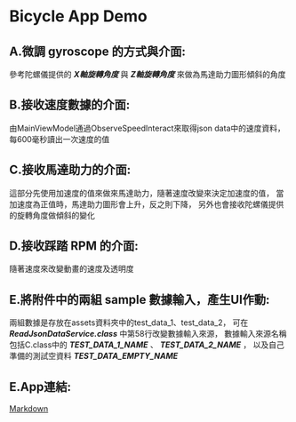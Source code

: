 # Bicycle App Demo

## A.微調 gyroscope 的方式與介面:

  參考陀螺儀提供的 ***X軸旋轉角度*** 與 ***Z軸旋轉角度*** 來做為馬達助力圖形傾斜的角度

## B.接收速度數據的介面:

  由MainViewModel通過ObserveSpeedInteract來取得json data中的速度資料，
  每600毫秒讀出一次速度的值

## C.接收馬達助力的介面:

  這部分先使用加速度的值來做來馬達助力，隨著速度改變來決定加速度的值，
  當加速度為正值時，馬達助力圖形會上升，反之則下降，
  另外也會接收陀螺儀提供的旋轉角度做傾斜的變化

## D.接收踩踏 RPM 的介面:

  隨著速度來改變動畫的速度及透明度

## E.將附件中的兩組 sample 數據輸入，產生UI作動:

  兩組數據是存放在assets資料夾中的test_data_1、test_data_2，
  可在 ***ReadJsonDataService.class*** 中第58行改變數據輸入來源，
  數據輸入來源名稱包括C.class中的 ***TEST_DATA_1_NAME*** 、 ***TEST_DATA_2_NAME*** ，
  以及自己準備的測試空資料 ***TEST_DATA_EMPTY_NAME***

## E.App連結:
[Markdown](https://drive.google.com/file/d/147g3yp4u2XRqTcGnDPmrOkXK89P7nZuE/view?usp=sharing)
